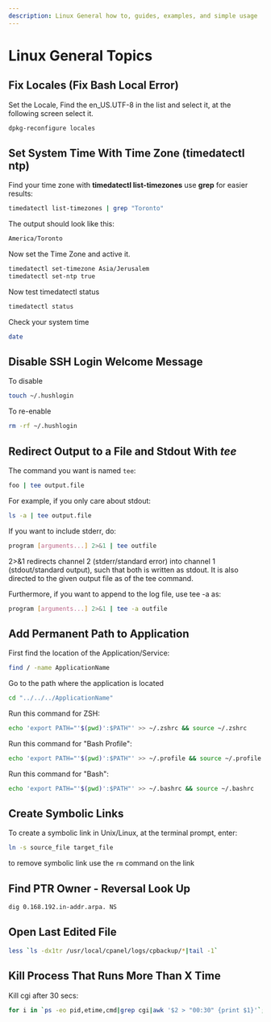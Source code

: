 ```yaml
---
description: Linux General how to, guides, examples, and simple usage
---
```


# Linux General Topics

## Fix Locales (Fix Bash Local Error)

Set the Locale, Find the en_US.UTF-8 in the list and select it, at the following screen select it.

```bash
dpkg-reconfigure locales
```

## Set System Time With Time Zone (timedatectl ntp)

Find your time zone with __timedatectl list-timezones__ use __grep__ for easier results:

```bash
timedatectl list-timezones | grep "Toronto"
```

The output should look like this:

```bash
America/Toronto
```

Now set the Time Zone and active it.

```bash
timedatectl set-timezone Asia/Jerusalem
timedatectl set-ntp true
```

Now test timedatectl status

```bash
timedatectl status
```

Check your system time

```bash
date
```

## Disable SSH Login Welcome Message

To disable

```bash
touch ~/.hushlogin
```

To re-enable

```bash
rm -rf ~/.hushlogin
```

## Redirect Output to a File and Stdout With _tee_

The command you want is named `tee`:

```bash
foo | tee output.file
```

For example, if you only care about stdout:

```bash
ls -a | tee output.file
```

If you want to include stderr, do:

```bash
program [arguments...] 2>&1 | tee outfile
```

2>&1 redirects channel 2 (stderr/standard error) into channel 1 (stdout/standard output), such that both is written as stdout. It is also directed to the given output file as of the tee command.

Furthermore, if you want to append to the log file, use tee -a as:

```bash
program [arguments...] 2>&1 | tee -a outfile
```

## Add Permanent Path to Application

First find the location of the Application/Service:

```bash
find / -name ApplicationName
```

Go to the path where the application is located

```bash
cd "../../../ApplicationName"
```

Run this command for ZSH:

```bash
echo 'export PATH="'$(pwd)':$PATH"' >> ~/.zshrc && source ~/.zshrc
```

Run this command for "Bash Profile":

```bash
echo 'export PATH="'$(pwd)':$PATH"' >> ~/.profile && source ~/.profile
```

Run this command for "Bash":

```bash
echo 'export PATH="'$(pwd)':$PATH"' >> ~/.bashrc && source ~/.bashrc
```

## Create Symbolic Links

To create a symbolic link in Unix/Linux, at the terminal prompt, enter:

```bash
ln -s source_file target_file
```

to remove symbolic link use the `rm` command on the link

## Find PTR Owner - Reversal Look Up

```bash
dig 0.168.192.in-addr.arpa. NS
```

## Open Last Edited File

```bash
less `ls -dx1tr /usr/local/cpanel/logs/cpbackup/*|tail -1`
```

## Kill Process That Runs More Than X Time

Kill cgi after 30 secs:

```bash
for i in `ps -eo pid,etime,cmd|grep cgi|awk '$2 > "00:30" {print $1}'`; do kill $i; done
```
